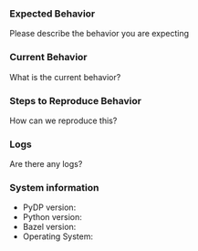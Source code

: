 ### Expected Behavior

Please describe the behavior you are expecting

### Current Behavior

What is the current behavior?

### Steps to Reproduce Behavior

How can we reproduce this?

### Logs

Are there any logs?

### System information

* PyDP version:
* Python version:
* Bazel version:
* Operating System: